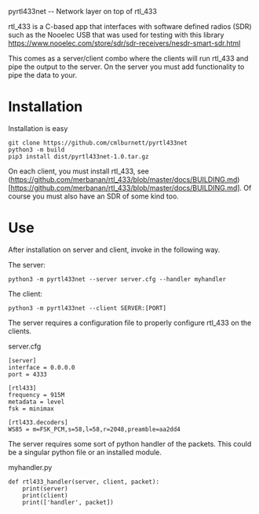 pyrtl433net -- Network layer on top of rtl_433

rtl_433 is a C-based app that interfaces with software defined radios (SDR) such as the Nooelec USB that was used for testing with this library
  https://www.nooelec.com/store/sdr/sdr-receivers/nesdr-smart-sdr.html

This comes as a server/client combo where the clients will run rtl_433 and pipe the output to the server.
On the server you must add functionality to pipe the data to your.

# Installation

Installation is easy
```
git clone https://github.com/cmlburnett/pyrtl433net
python3 -m build
pip3 install dist/pyrtl433net-1.0.tar.gz
```

On each client, you must install rtl_433, see (https://github.com/merbanan/rtl_433/blob/master/docs/BUILDING.md)[https://github.com/merbanan/rtl_433/blob/master/docs/BUILDING.md].
Of course you must also have an SDR of some kind too.

# Use

After installation on server and client, invoke in the following way.

The server:
```
python3 -m pyrtl433net --server server.cfg --handler myhandler
```

The client:
```
python3 -m pyrtl433net --client SERVER:[PORT]
```

The server requires a configuration file to properly configure rtl_433 on the clients.

server.cfg
```
[server]
interface = 0.0.0.0
port = 4333

[rtl433]
frequency = 915M
metadata = level
fsk = minimax

[rtl433.decoders]
WS85 = m=FSK_PCM,s=58,l=58,r=2048,preamble=aa2dd4
```

The server requires some sort of python handler of the packets.
This could be a singular python file or an installed module.

myhandler.py
```
def rtl433_handler(server, client, packet):
	print(server)
	print(client)
	print(['handler', packet])
```


